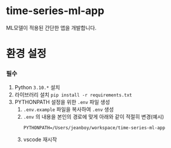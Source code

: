 # time-series-ml-app
ML모델이 적용된 간단한 앱을 개발합니다.

# 환경 설정
### 필수
1. Python `3.10.*` 설치
1. 라이브러리 설치 ```pip install -r requirements.txt```
1. PYTHONPATH 설정을 위한 `.env` 파일 생성
    1. `.env.example` 파일을 복사하여 `.env` 생성
    1. `.env` 의 내용을 본인의 경로에 맞게 아래와 같이 적절히 변경(예시)
        ```
        PYTHONPATH=/Users/jeanboy/workspace/time-series-ml-app
        ```
    1. vscode 재시작

